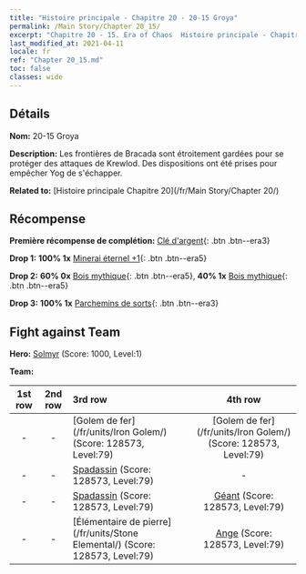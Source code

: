 ```yaml
---
title: "Histoire principale - Chapitre 20 - 20-15 Groya"
permalink: /Main Story/Chapter 20_15/
excerpt: "Chapitre 20 - 15. Era of Chaos  Histoire principale - Chapitre 20_15. 20-15 Groya"
last_modified_at: 2021-04-11
locale: fr
ref: "Chapter 20_15.md"
toc: false
classes: wide
---
```


## Détails

 **Nom:** 20-15 Groya

 **Description:** Les frontières de Bracada sont étroitement gardées pour se protéger des attaques de Krewlod. Des dispositions ont été prises pour empêcher Yog de s'échapper.

 **Related to:** [Histoire principale Chapitre 20](/fr/Main Story/Chapter 20/)

## Récompense

 **Première récompense de complétion:** [Clé d'argent](/fr/Items/con_693/){: .btn .btn--era3}

 **Drop 1:** **100% 1x** [Minerai éternel +1](/fr/Items/mat_68/){: .btn .btn--era5}

 **Drop 2:** **60% 0x** [Bois mythique](/fr/Items/mat_62/){: .btn .btn--era5}, **40% 1x** [Bois mythique](/fr/Items/mat_62/){: .btn .btn--era5}

 **Drop 3:** **100% 1x** [Parchemins de sorts](/fr/Items/con_694/){: .btn .btn--era3}


## Fight against Team
 **Hero:** [Solmyr](/fr/heroes/Solmyr/) (Score: 1000, Level:1)

 **Team:**


  | 1st row | 2nd row | 3rd row | 4th row |
  |:----:|:----:|:----|:----:|
  | - | - | [Golem de fer](/fr/units/Iron Golem/) (Score: 128573, Level:79)  | [Golem de fer](/fr/units/Iron Golem/) (Score: 128573, Level:79)  |
  | - | - | [Spadassin](/fr/units/Swordsman/) (Score: 128573, Level:79)  | - |
  | - | - | [Spadassin](/fr/units/Swordsman/) (Score: 128573, Level:79)  | [Géant](/fr/units/Giant/) (Score: 128573, Level:79)  |
  | - | - | [Élémentaire de pierre](/fr/units/Stone Elemental/) (Score: 128573, Level:79)  | [Ange](/fr/units/Angel/) (Score: 128573, Level:79)  |


